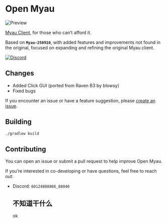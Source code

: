 # Open Myau

![Preview](/images/image2.png)

[Myau Client](https://myau.sell.app/), for those who can’t afford it.

Based on **`Myau-250910`**, with added features and improvements not found in the original, focused on expanding and refining the original Myau client.

[![Discord](https://invidget.switchblade.xyz/SEgRBbmX)](https://discord.gg/SEgRBbmX)

## Changes

* Added Click GUI (ported from Raven B3 by blowsy)
* Fixed bugs

If you encounter an issue or have a feature suggestion, please [create an issue](https://github.com/60124808866/OpenMyau/issues).

## Building

```bash
./gradlew build
```

## Contributing

You can open an issue or submit a pull request to help improve Open Myau.

If you’re interested in co-developing or have questions, feel free to reach out:

* Discord: `60124808866_88040`

  ## 不知道干什么

  ok
